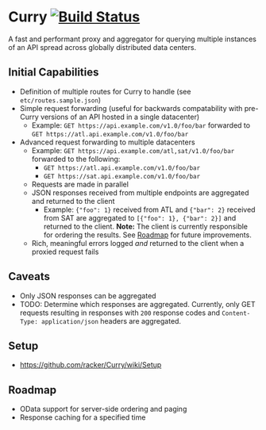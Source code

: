 Curry [![Build Status](https://travis-ci.org/rackerlabs/curryproxy.png)](https://travis-ci.org/rackerlabs/curryproxy)
=====
A fast and performant proxy and aggregator for querying multiple instances of an API spread across globally distributed data centers.

Initial Capabilities
--------------------
- Definition of multiple routes for Curry to handle (see `etc/routes.sample.json`)
- Simple request forwarding (useful for backwards compatability with pre-Curry versions of an API hosted in a single datacenter)
	- Example: `GET https://api.example.com/v1.0/foo/bar` forwarded to `GET https://atl.api.example.com/v1.0/foo/bar`
- Advanced request forwarding to multiple datacenters
	- Example: `GET https://api.example.com/atl,sat/v1.0/foo/bar` forwarded to the following:
		- `GET https://atl.api.example.com/v1.0/foo/bar`
		- `GET https://sat.api.example.com/v1.0/foo/bar`
	- Requests are made in parallel
	- JSON responses received from multiple endpoints are aggregated and returned to the client
		- Example: `{"foo": 1}` received from ATL and `{"bar": 2}` received from SAT are aggregated to `[{"foo": 1}, {"bar": 2}]` and returned to the client. **Note:** The client is currently responsible for ordering the results. See [Roadmap](#roadmap) for future improvements.
	- Rich, meaningful errors logged *and* returned to the client when a proxied request fails

Caveats
-------
- Only JSON responses can be aggregated
- TODO: Determine which responses are aggregated. Currently, only GET requests resulting in responses with `200` response codes and `Content-Type: application/json` headers are aggregated.

Setup
-----
- https://github.com/racker/Curry/wiki/Setup

<a id="roadmap"></a>Roadmap
-------
- OData support for server-side ordering and paging
- Response caching for a specified time
